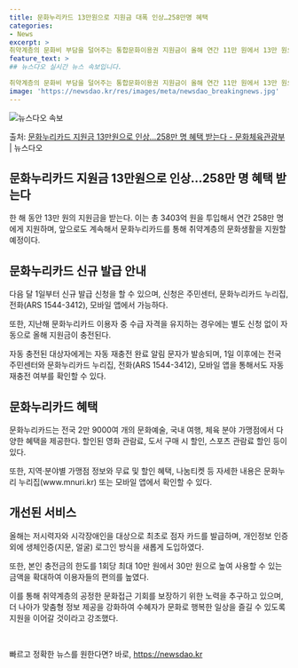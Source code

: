 ```yaml
---
title: 문화누리카드 13만원으로 지원금 대폭 인상…258만명 혜택
categories:
- News
excerpt: >
취약계층의 문화비 부담을 덜어주는 통합문화이용권 지원금이 올해 연간 11만 원에서 13만 원으로 18% 인상…
feature_text: >
## 뉴스다오 실시간 뉴스 속보입니다.

취약계층의 문화비 부담을 덜어주는 통합문화이용권 지원금이 올해 연간 11만 원에서 13만 원으로 18% 인상…
image: 'https://newsdao.kr/res/images/meta/newsdao_breakingnews.jpg'
---
```


![뉴스다오 속보](https://newsdao.kr/res/images/meta/newsdao_breakingnews.jpg)

<p>출처: <a href="https://newsdao.kr/3089" rel="dofollow">문화누리카드 지원금 13만원으로 인상…258만 명 혜택 받는다 - 문화체육관광부</a> | 뉴스다오</p>

<h2>문화누리카드 지원금 13만원으로 인상…258만 명 혜택 받는다</h2>
<p data-ke-size="size16"></p>

한 해 동안 13만 원의 지원금을 받는다. 이는 총 3403억 원을 투입해서 연간 258만 명에게 지원하며, 앞으로도 계속해서 문화누리카드를 통해 취약계층의 문화생활을 지원할 예정이다.
<p data-ke-size="size16"></p>

<h2 data-ke-size="size26">문화누리카드 신규 발급 안내</h2>
<p data-ke-size="size16">다음 달 1일부터 신규 발급 신청을 할 수 있으며, 신청은 주민센터, 문화누리카드 누리집, 전화(ARS 1544-3412), 모바일 앱에서 가능하다.</p>
<p data-ke-size="size16">또한, 지난해 문화누리카드 이용자 중 수급 자격을 유지하는 경우에는 별도 신청 없이 자동으로 올해 지원금이 충전된다.</p>
<p data-ke-size="size16">자동 충전된 대상자에게는 자동 재충전 완료 알림 문자가 발송되며, 1일 이후에는 전국 주민센터와 문화누리카드 누리집, 전화(ARS 1544-3412), 모바일 앱을 통해서도 자동 재충전 여부를 확인할 수 있다.</p>
<p data-ke-size="size16"></p>

<h2 data-ke-size="size26">문화누리카드 혜택</h2>
<p data-ke-size="size16">문화누리카드는 전국 2만 9000여 개의 문화예술, 국내 여행, 체육 분야 가맹점에서 다양한 혜택을 제공한다. 할인된 영화 관람료, 도서 구매 시 할인, 스포츠 관람료 할인 등이 있다.</p>
<p data-ke-size="size16">또한, 지역·분야별 가맹점 정보와 무료 및 할인 혜택, 나눔티켓 등 자세한 내용은 문화누리 누리집(www.mnuri.kr) 또는 모바일 앱에서 확인할 수 있다.</p>
<p data-ke-size="size16"></p>

<h2 data-ke-size="size26">개선된 서비스</h2>
<p data-ke-size="size16">올해는 저시력자와 시각장애인을 대상으로 최초로 점자 카드를 발급하며, 개인정보 인증 외에 생체인증(지문, 얼굴) 로그인 방식을 새롭게 도입하였다.</p>
<p data-ke-size="size16">또한, 본인 충전금의 한도를 1회당 최대 10만 원에서 30만 원으로 높여 사용할 수 있는 금액을 확대하여 이용자들의 편의를 높였다.</p>
<p data-ke-size="size16">이를 통해 취약계층의 공정한 문화접근 기회를 보장하기 위한 노력을 추구하고 있으며, 더 나아가 맞춤형 정보 제공을 강화하여 수혜자가 문화로 행복한 일상을 즐길 수 있도록 지원을 이어갈 것이라고 강조했다.</p>
<p data-ke-size="size16"></p>

<p data-ke-size="size16">&nbsp;</p> 

빠르고 정확한 뉴스를 원한다면? 바로, <a href="https://newsdao.kr" rel="dofollow">https://newsdao.kr</a>


    
